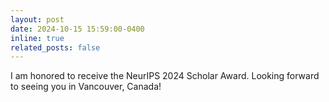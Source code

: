 ```yaml
---
layout: post
date: 2024-10-15 15:59:00-0400
inline: true
related_posts: false
---
```


I am honored to receive the NeurIPS 2024 Scholar Award. Looking forward to seeing you in Vancouver, Canada!
